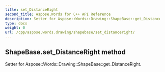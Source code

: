 ```yaml
---
title: set_DistanceRight
second_title: Aspose.Words for C++ API Reference
description: Setter for Aspose::Words::Drawing::ShapeBase::get_DistanceRight. 
type: docs
weight: 0
url: /cpp/aspose.words.drawing/shapebase/set_distanceright/
---
```

## ShapeBase.set_DistanceRight method


Setter for Aspose::Words::Drawing::ShapeBase::get_DistanceRight. 

